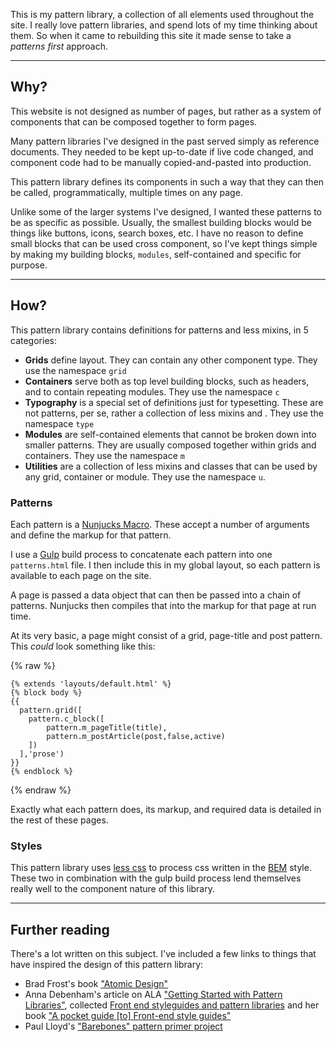This is my pattern library, a collection of all elements used throughout the site. I really love pattern libraries, and spend lots of my time thinking about them. So when it came to rebuilding this site it made sense to take a _patterns first_ approach.

---

## Why?

This website is not designed as number of pages, but rather as a system of components that can be composed together to form pages. 

Many pattern libraries I've designed in the past served simply as reference documents. They needed to be kept up-to-date if live code changed, and component code had to be manually copied-and-pasted into production. 

This pattern library defines its components in such a way that they can then be called, programmatically, multiple times on any page. 

Unlike some of the larger systems I've designed, I wanted these patterns to be as specific as possible. Usually, the smallest building blocks would be things like buttons, icons, search boxes, etc. I have no reason to define small blocks that can be used cross component, so I've kept things simple by making my building blocks, `modules`, self-contained and specific for purpose.

---

## How?

This pattern library contains definitions for patterns and less mixins, in 5 categories:

* **Grids** define layout. They can contain any other component type. They use the namespace `grid`
* **Containers** serve both as top level building blocks, such as headers, and to contain repeating modules. They use the namespace `c`
* **Typography** is a special set of definitions just for typesetting. These are not patterns, per se, rather a collection of less mixins and . They use the namespace `type`
* **Modules** are self-contained elements that cannot be broken down into smaller patterns. They are usually composed together within grids and containers. They use the namespace `m`
* **Utilities** are a collection of less mixins and classes that can be used by any grid, container or module. They use the namespace `u`.

### Patterns

Each pattern is a [Nunjucks Macro](https://mozilla.github.io/nunjucks/templating.html#macro). These accept a number of arguments and define the markup for that pattern.

I use a [Gulp](http://gulpjs.com/) build process to concatenate each pattern into one `patterns.html` file. I then include this in my global layout, so each pattern is available to each page on the site.

A page is passed a data object that can then be passed into a chain of patterns. Nunjucks then compiles that into the markup for that page at run time.

At its very basic, a page might consist of a grid, page-title and post pattern. This _could_ look something like this:

{% raw %}
```
{% extends 'layouts/default.html' %}
{% block body %}
{{
  pattern.grid([
  	pattern.c_block([
  		pattern.m_pageTitle(title),
  		pattern.m_postArticle(post,false,active)
	])
  ],'prose')
}}
{% endblock %}
```
{% endraw %}

Exactly what each pattern does, its markup, and required data is detailed in the rest of these pages.

### Styles

This pattern library uses [less css](http://lesscss.org/) to process css written in the [BEM](https://css-tricks.com/bem-101/) style. These two in combination with the gulp build process lend themselves really well to the component nature of this library.

---

## Further reading

There's a lot written on this subject. I've included a few links to things that have inspired the design of this pattern library:

* Brad Frost's book ["Atomic Design"](http://atomicdesign.bradfrost.com/)
* Anna Debenham's article on ALA ["Getting Started with Pattern Libraries"](http://alistapart.com/blog/post/getting-started-with-pattern-libraries/), collected [Front end styleguides and pattern libraries](https://gimmebar.com/collection/4ecd439c2f0aaad734000022/front-end-styleguides) and her book ["A pocket guide [to] Front-end style guides"](http://www.maban.co.uk/projects/front-end-style-guides/)
* Paul Lloyd's ["Barebones" pattern primer project](http://barebones.paulrobertlloyd.com/)